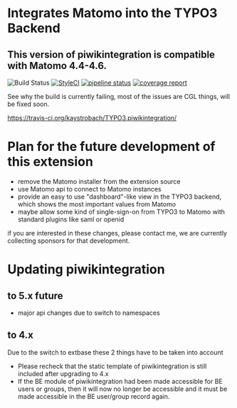 # Integrates Matomo into the TYPO3 Backend

## This version of piwikintegration is compatible with Matomo 4.4-4.6.

![Build Status](https://travis-ci.org/kaystrobach/TYPO3.piwikintegration.svg)
[![StyleCI](https://styleci.io/repos/8537360/shield?branch=master)](https://styleci.io/repos/8537360)
[![pipeline status](https://gitlab.com/kaystrobach/TYPO3.piwikintegration/badges/master/pipeline.svg)](https://gitlab.com/kaystrobach/TYPO3.piwikintegration/commits/master)
[![coverage report](https://gitlab.com/kaystrobach/TYPO3.piwikintegration/badges/master/coverage.svg)](https://gitlab.com/kaystrobach/TYPO3.piwikintegration/commits/master)

See why the build is currently failing, most of the issues are CGL things, will be fixed soon.

https://travis-ci.org/kaystrobach/TYPO3.piwikintegration/

# Plan for the future development of this extension

* remove the Matomo installer from the extension source
* use Matomo api to connect to Matomo instances 
* provide an easy to use "dashboard"-like view in the TYPO3 backend, which shows the most important values from Matomo
* maybe allow some kind of single-sign-on from TYPO3 to Matomo with standard plugins like saml or openid

if you are interested in these changes, please contact me, we are currently collecting sponsors for that development.

# Updating piwikintegration

## to 5.x future

* major api changes due to switch to namespaces

## to 4.x

Due to the switch to extbase these 2 things have to be taken into account

* Please recheck that the static template of piwikintegration is still included after upgrading to 4.x
* If the BE module of piwikintegration had been made accessible for BE users or groups, then it will now no longer be accessible and it must be made accessible in the BE user/group record again. 
